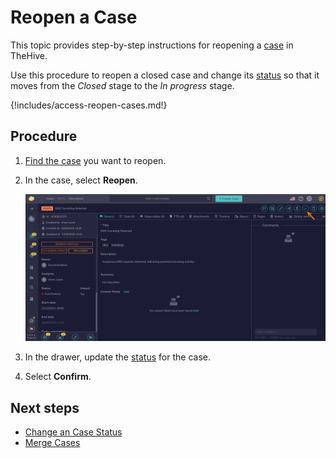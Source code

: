 # Reopen a Case

This topic provides step-by-step instructions for reopening a [case](about-cases.md) in TheHive.

Use this procedure to reopen a closed case and change its [status](../../../administration/status/about-statuses.md) so that it moves from the *Closed* stage to the *In progress* stage.

{!includes/access-reopen-cases.md!}

<h2>Procedure</h2>

1. [Find the case](./search-for-cases/find-a-case.md) you want to reopen.

2. In the case, select **Reopen**.

    ![Reopen a case](../../../images/user-guides/analyst-corner/cases/reopen-a-case.png)

3. In the drawer, update the [status](change-status-case.md) for the case.

4. Select **Confirm**.

<h2>Next steps</h2>

* [Change an Case Status](change-status-case.md)
* [Merge Cases](merge-cases.md)